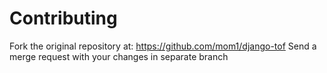 # Contributing

Fork the original repository at: <https://github.com/mom1/django-tof>
Send a merge request with your changes in separate branch

